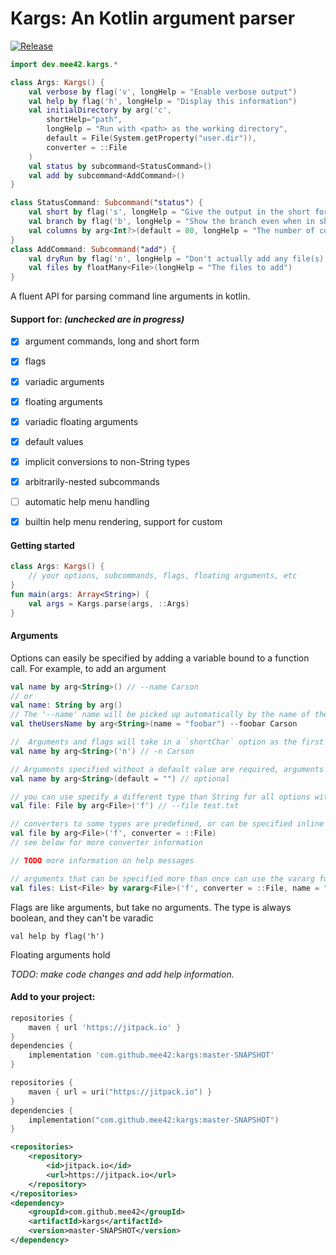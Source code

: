 # Kargs: An Kotlin argument parser

[![Release](https://jitpack.io/v/mee42/kargs.svg)](https://jitpack.io/#mee42/kargs)

```kotlin
import dev.mee42.kargs.*

class Args: Kargs() {
    val verbose by flag('v', longHelp = "Enable verbose output")
    val help by flag('h', longHelp = "Display this information")
    val initialDirectory by arg('c',
        shortHelp="path",
        longHelp = "Run with <path> as the working directory",
        default = File(System.getProperty("user.dir")),
        converter = ::File
    )
    val status by subcommand<StatusCommand>()
    val add by subcommand<AddCommand>()
}

class StatusCommand: Subcommand("status") {
    val short by flag('s', longHelp = "Give the output in the short format")
    val branch by flag('b', longHelp = "Show the branch even when in short format")
    val columns by arg<Int?>(default = 80, longHelp = "The number of columns to constraint output in", shortHelp = "cols")
}
class AddCommand: Subcommand("add") {
    val dryRun by flag('n', longHelp = "Don't actually add any file(s), just show if they exist and/or will be ignored")
    val files by floatMany<File>(longHelp = "The files to add")
}

```
A fluent API for parsing command line arguments in kotlin.


#### Support for: *(unchecked are in progress)*
- [x] argument commands, long and short form
- [x] flags
- [x] variadic arguments
- [x] floating arguments
- [x] variadic floating arguments
- [x] default values
- [x] implicit conversions to non-String types
- [x] arbitrarily-nested subcommands
- [ ] automatic help menu handling
- [x] builtin help menu rendering, support for custom


#### Getting started
```kotlin
class Args: Kargs() {
    // your options, subcommands, flags, floating arguments, etc
}
fun main(args: Array<String>) {
    val args = Kargs.parse(args, ::Args)
}
```
#### Arguments
Options can easily be specified by adding a variable bound to a function call. For example, to add an argument
```kotlin
val name by arg<String>() // --name Carson
// or
val name: String by arg()
// The '--name' name will be picked up automatically by the name of the variable, or you can specify it
val theUsersName by arg<String>(name = "foobar") --foobar Carson

//  Arguments and flags will take in a `shortChar` option as the first parameter:
val name by arg<String>('n') // -n Carson

// Arguments specified without a default value are required, arguments with a default value are optional.
val name by arg<String>(default = "") // optional

// you can use specify a different type than String for all options with values.
val file: File by arg<File>('f') // --file test.txt

// converters to some types are predefined, or can be specified inline
val file by arg<File>('f', converter = ::File)
// see below for more converter information

// TODO more information on help messages

// arguments that can be specified more than once can use the vararg function
val files: List<File> by vararg<File>('f', converter = ::File, name = "file")
```
Flags are like arguments, but take no arguments. The type is always boolean, and they can't be varadic
```
val help by flag('h')
```
Floating arguments hold


*TODO: make code changes and add help information.*


#### Add to your project:
```groovy
repositories {
    maven { url 'https://jitpack.io' }
}
dependencies {
    implementation 'com.github.mee42:kargs:master-SNAPSHOT'
}
```
```kotlin
repositories {
    maven { url = uri("https://jitpack.io") }
}
dependencies {
    implementation("com.github.mee42:kargs:master-SNAPSHOT")
}
```
```xml
<repositories>
    <repository>
        <id>jitpack.io</id>
        <url>https://jitpack.io</url>
    </repository>
</repositories>
<dependency>
    <groupId>com.github.mee42</groupId>
    <artifactId>kargs</artifactId>
    <version>master-SNAPSHOT</version>
</dependency>
```

